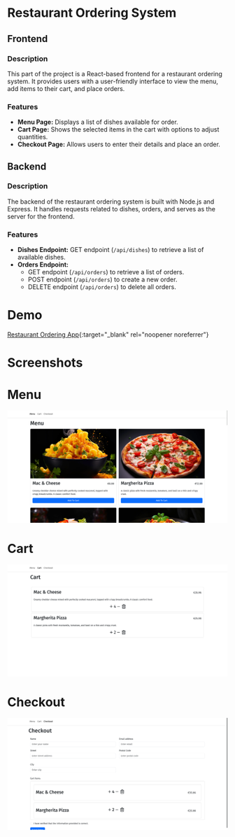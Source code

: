# Restaurant Ordering System

## Frontend

### Description

This part of the project is a React-based frontend for a restaurant ordering system. It provides users with a user-friendly interface to view the menu, add items to their cart, and place orders.

### Features

- **Menu Page:** Displays a list of dishes available for order.
- **Cart Page:** Shows the selected items in the cart with options to adjust quantities.
- **Checkout Page:** Allows users to enter their details and place an order.

## Backend

### Description

The backend of the restaurant ordering system is built with Node.js and Express. It handles requests related to dishes, orders, and serves as the server for the frontend.

### Features

- **Dishes Endpoint:** GET endpoint (`/api/dishes`) to retrieve a list of available dishes.
- **Orders Endpoint:**
  - GET endpoint (`/api/orders`) to retrieve a list of orders.
  - POST endpoint (`/api/orders`) to create a new order.
  - DELETE endpoint (`/api/orders`) to delete all orders.

# Demo

[Restaurant Ordering App](https://restaurant-ordering-app-uvyl.onrender.com/){:target="_blank" rel="noopener noreferrer"}

# Screenshots

# Menu
![Menu](images/Menu.png)

# Cart
![Cart](images/Cart.png)

# Checkout
![Checkout](images/Checkout.png)